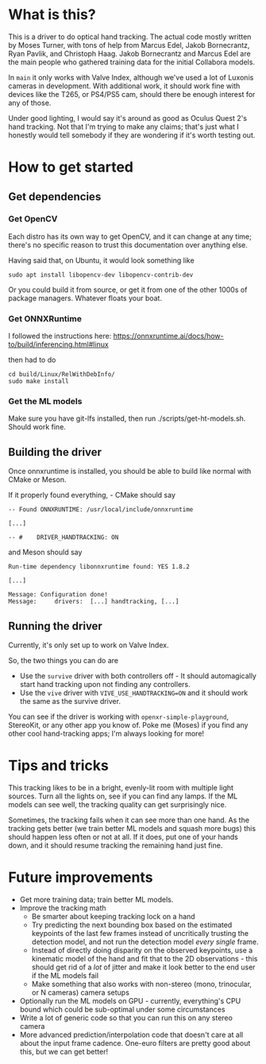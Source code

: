 <!--
Copyright 2021, Collabora, Ltd.
Authors:
Moses Turner <moses@collabora.com>
SPDX-License-Identifier: BSL-1.0
-->

# What is this?
This is a driver to do optical hand tracking. The actual code mostly written by Moses Turner, with tons of help from Marcus Edel, Jakob Bornecrantz, Ryan Pavlik, and Christoph Haag. Jakob Bornecrantz and Marcus Edel are the main people who gathered training data for the initial Collabora models.

In `main` it only works with Valve Index, although we've used a lot of Luxonis cameras in development. With additional work, it should work fine with devices like the T265, or PS4/PS5 cam, should there be enough interest for any of those.

Under good lighting, I would say it's around as good as Oculus Quest 2's hand tracking. Not that I'm trying to make any claims; that's just what I honestly would tell somebody if they are wondering if it's worth testing out.


# How to get started
## Get dependencies
### Get OpenCV
Each distro has its own way to get OpenCV, and it can change at any time; there's no specific reason to trust this documentation over anything else.

Having said that, on Ubuntu, it would look something like

```
sudo apt install libopencv-dev libopencv-contrib-dev
```

Or you could build it from source, or get it from one of the other 1000s of package managers. Whatever floats your boat.

### Get ONNXRuntime
I followed the instructions here: https://onnxruntime.ai/docs/how-to/build/inferencing.html#linux

then had to do
```
cd build/Linux/RelWithDebInfo/
sudo make install
```

### Get the ML models
Make sure you have git-lfs installed, then run ./scripts/get-ht-models.sh. Should work fine.

## Building the driver
Once onnxruntime is installed, you should be able to build like normal with CMake or Meson.

If it properly found everything, - CMake should say

```
-- Found ONNXRUNTIME: /usr/local/include/onnxruntime

[...]

-- #    DRIVER_HANDTRACKING: ON
```

and Meson should say

```
Run-time dependency libonnxruntime found: YES 1.8.2

[...]

Message: Configuration done!
Message:     drivers:  [...] handtracking, [...]
```

## Running the driver
Currently, it's only set up to work on Valve Index.

So, the two things you can do are
* Use the `survive` driver with both controllers off - It should automagically start hand tracking upon not finding any controllers.
* Use the `vive` driver with `VIVE_USE_HANDTRACKING=ON` and it should work the same as the survive driver.

You can see if the driver is working with `openxr-simple-playground`, StereoKit, or any other app you know of. Poke me (Moses) if you find any other cool hand-tracking apps; I'm always looking for more!

# Tips and tricks

This tracking likes to be in a bright, evenly-lit room with multiple light sources. Turn all the lights on, see if you can find any lamps. If the ML models can see well, the tracking quality can get surprisingly nice.

Sometimes, the tracking fails when it can see more than one hand. As the tracking gets better (we train better ML models and squash more bugs) this should happen less often or not at all. If it does, put one of your hands down, and it should resume tracking the remaining hand just fine.

# Future improvements

* Get more training data; train better ML models.
* Improve the tracking math
  * Be smarter about keeping tracking lock on a hand
  * Try predicting the next bounding box based on the estimated keypoints of the last few frames instead of uncritically trusting the detection model, and not run the detection model *every single* frame.
  * Instead of directly doing disparity on the observed keypoints, use a kinematic model of the hand and fit that to the 2D observations - this should get rid of a *lot* of jitter and make it look better to the end user if the ML models fail
  * Make something that also works with non-stereo (mono, trinocular, or N cameras) camera setups
* Optionally run the ML models on GPU - currently, everything's CPU bound which could be sub-optimal under some circumstances
* Write a lot of generic code so that you can run this on any stereo camera
* More advanced prediction/interpolation code that doesn't care at all about the input frame cadence. One-euro filters are pretty good about this, but we can get better!
